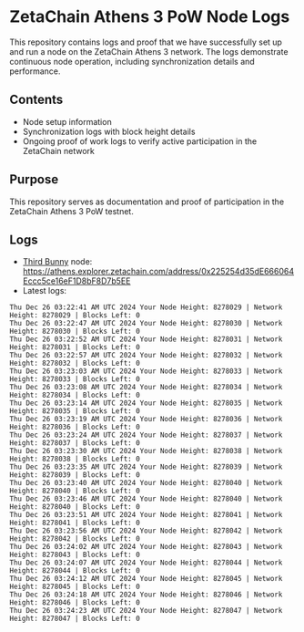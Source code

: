 # ZetaChain Athens 3 PoW Node Logs
This repository contains logs and proof that we have successfully set up and run a node on the ZetaChain Athens 3 network. The logs demonstrate continuous node operation, including synchronization details and performance.

## Contents
- Node setup information
- Synchronization logs with block height details
- Ongoing proof of work logs to verify active participation in the ZetaChain network

## Purpose
This repository serves as documentation and proof of participation in the ZetaChain Athens 3 PoW testnet.

## Logs

- [Third Bunny](https://thirdbunny.xyz/) node: https://athens.explorer.zetachain.com/address/0x225254d35dE666064Eccc5ce16eF1D8bF8D7b5EE
- Latest logs:
```
Thu Dec 26 03:22:41 AM UTC 2024 Your Node Height: 8278029 | Network Height: 8278029 | Blocks Left: 0
Thu Dec 26 03:22:47 AM UTC 2024 Your Node Height: 8278030 | Network Height: 8278030 | Blocks Left: 0
Thu Dec 26 03:22:52 AM UTC 2024 Your Node Height: 8278031 | Network Height: 8278031 | Blocks Left: 0
Thu Dec 26 03:22:57 AM UTC 2024 Your Node Height: 8278032 | Network Height: 8278032 | Blocks Left: 0
Thu Dec 26 03:23:03 AM UTC 2024 Your Node Height: 8278033 | Network Height: 8278033 | Blocks Left: 0
Thu Dec 26 03:23:08 AM UTC 2024 Your Node Height: 8278034 | Network Height: 8278034 | Blocks Left: 0
Thu Dec 26 03:23:14 AM UTC 2024 Your Node Height: 8278035 | Network Height: 8278035 | Blocks Left: 0
Thu Dec 26 03:23:19 AM UTC 2024 Your Node Height: 8278036 | Network Height: 8278036 | Blocks Left: 0
Thu Dec 26 03:23:24 AM UTC 2024 Your Node Height: 8278037 | Network Height: 8278037 | Blocks Left: 0
Thu Dec 26 03:23:30 AM UTC 2024 Your Node Height: 8278038 | Network Height: 8278038 | Blocks Left: 0
Thu Dec 26 03:23:35 AM UTC 2024 Your Node Height: 8278039 | Network Height: 8278039 | Blocks Left: 0
Thu Dec 26 03:23:40 AM UTC 2024 Your Node Height: 8278040 | Network Height: 8278040 | Blocks Left: 0
Thu Dec 26 03:23:46 AM UTC 2024 Your Node Height: 8278040 | Network Height: 8278040 | Blocks Left: 0
Thu Dec 26 03:23:51 AM UTC 2024 Your Node Height: 8278041 | Network Height: 8278041 | Blocks Left: 0
Thu Dec 26 03:23:56 AM UTC 2024 Your Node Height: 8278042 | Network Height: 8278042 | Blocks Left: 0
Thu Dec 26 03:24:02 AM UTC 2024 Your Node Height: 8278043 | Network Height: 8278043 | Blocks Left: 0
Thu Dec 26 03:24:07 AM UTC 2024 Your Node Height: 8278044 | Network Height: 8278044 | Blocks Left: 0
Thu Dec 26 03:24:12 AM UTC 2024 Your Node Height: 8278045 | Network Height: 8278045 | Blocks Left: 0
Thu Dec 26 03:24:18 AM UTC 2024 Your Node Height: 8278046 | Network Height: 8278046 | Blocks Left: 0
Thu Dec 26 03:24:23 AM UTC 2024 Your Node Height: 8278047 | Network Height: 8278047 | Blocks Left: 0
```
